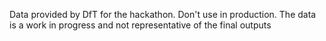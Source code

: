 Data provided by DfT for the hackathon. Don't use in production. The data is a
work in progress and not representative of the final outputs

